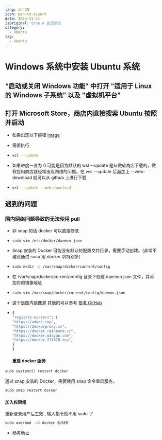 ```yaml
---
lang: zh-CN
icon: pen-to-square
date: 2024-11-24
isOriginal: true # 是否原创
category:
  - Ubuntu
tag:
  - Ubuntu
---
```


# Windows 系统中安装 Ubuntu 系统

## “启动或关闭 Windows 功能” 中打开 "适用于 Linux 的 Windows 子系统" 以及 "虚拟机平台"

## 打开 Microsoft Store，商店内直接搜索 Ubuntu 按照并启动

- 如果出现以下报错 [image](image.png)
- 需要执行

- ```bash
  wsl --update
  ```

- 如果进度一直为 0 可能是因为默认的 wsl --update 是从微软商店下载的，微软应用商店就经常出现网络的问题。在 wsl --update 后面加上 --web-download 就可以从 github 上进行下载

- ```bash
  wsl --update --web-download
  ```

## 遇到的问题

### 国内网络问题导致的无法使用 pull

- 非 snap 的话 docker 可以直接修改

- ```bash
  sudo vim /etc/docker/daemon.json
  ```
- Snap 安装的 Docker 可能没有默认的配置文件目录，需要手动创建。(非常不建议通过 snap 用 docker 坑特别多)

- ```bash
  sudo mkdir -p /var/snap/docker/current/config
  ```

- 在 /var/snap/docker/current/config 目录下创建 daemon.json 文件，并添加你的镜像地址

- ```bash
  sudo vim /var/snap/docker/current/config/daemon.json
  ```

- 这个是国内镜像源 其他的可以参考 [参考 GitHub](https://github.com/dongyubin/DockerHub)

- ```bash
  {
  "registry-mirrors": [
  "https://xdark.top",
  "https://dockerproxy.cn",
  "https://docker.rainbond.cc",
  "https://docker.udayun.com",
  "https://docker.211678.top",
  ]
  }
  ```

  #### 重启 docker 服务

```bash
sudo systemctl restart docker
```

通过 snap 安装的 Docker，需要使用 snap 命令重启服务。

```bash
sudo snap restart docker
```

#### 加入权限组

重新登录用户后生效 , 输入指令就不用 sudo 了

```bash
sudo usermod -aG docker $USER
```

- [参考地址](https://dashenxian.github.io/post/snap-%E5%AE%89%E8%A3%85%E7%9A%84docker-%E5%A6%82%E4%BD%95%E6%B7%BB%E5%8A%A0%E5%8A%A0%E9%80%9F%E9%95%9C%E5%83%8F%E5%92%8C%E9%87%8D%E5%90%AF%E6%9C%8D%E5%8A%A1)
